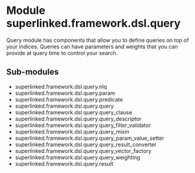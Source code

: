 Module superlinked.framework.dsl.query
======================================
Query module has components that allow you to define queries on top of your indices.
Queries can have parameters and weights that you can provide at query time to control your search.

Sub-modules
-----------
* superlinked.framework.dsl.query.nlq
* superlinked.framework.dsl.query.param
* superlinked.framework.dsl.query.predicate
* superlinked.framework.dsl.query.query
* superlinked.framework.dsl.query.query_clause
* superlinked.framework.dsl.query.query_descriptor
* superlinked.framework.dsl.query.query_filter_validator
* superlinked.framework.dsl.query.query_mixin
* superlinked.framework.dsl.query.query_param_value_setter
* superlinked.framework.dsl.query.query_result_converter
* superlinked.framework.dsl.query.query_vector_factory
* superlinked.framework.dsl.query.query_weighting
* superlinked.framework.dsl.query.result